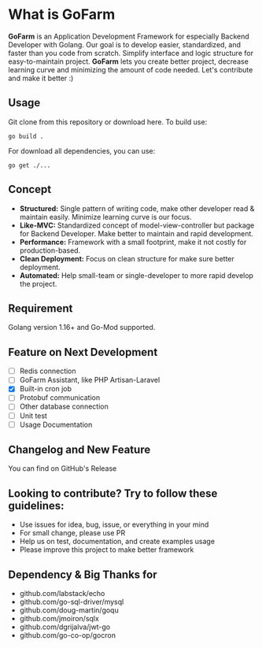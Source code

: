 # What is GoFarm
**GoFarm** is an Application Development Framework for especially Backend Developer with Golang. Our goal is to develop easier, standardized, and faster than you code from scratch. Simplify interface and logic structure for easy-to-maintain project. **GoFarm** lets you create better project, decrease learning curve and minimizing the amount of code needed. Let's contribute and make it better :)

## Usage
Git clone from this repository or download here. To build use:
```
go build .
```
For download all dependencies, you can use:
```
go get ./...
```

## Concept
- **Structured:** Single pattern of writing code, make other developer read & maintain easily. Minimize learning curve is our focus.
- **Like-MVC:** Standardized concept of model-view-controller but package for Backend Developer. Make better to maintain and rapid development.
- **Performance:** Framework with a small footprint, make it not costly for production-based.
- **Clean Deployment:** Focus on clean structure for make sure better deployment.
- **Automated:** Help small-team or single-developer to more rapid develop the project.

## Requirement
Golang version 1.16+ and Go-Mod supported.

## Feature on Next Development
-[ ] Redis connection
-[ ] GoFarm Assistant, like PHP Artisan-Laravel
-[x] Built-in cron job
-[ ] Protobuf communication
-[ ] Other database connection
-[ ] Unit test
-[ ] Usage Documentation

## Changelog and New Feature
You can find on GitHub's Release

## Looking to contribute? Try to follow these guidelines:
- Use issues for idea, bug, issue, or everything in your mind
- For small change, please use PR
- Help us on test, documentation, and create examples usage
- Please improve this project to make better framework

## Dependency & Big Thanks for
- github.com/labstack/echo
- github.com/go-sql-driver/mysql
- github.com/doug-martin/goqu
- github.com/jmoiron/sqlx
- github.com/dgrijalva/jwt-go
- github.com/go-co-op/gocron

